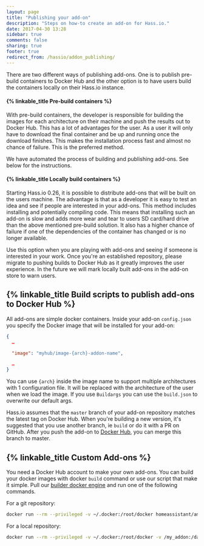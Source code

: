 ```yaml
---
layout: page
title: "Publishing your add-on"
description: "Steps on how-to create an add-on for Hass.io."
date: 2017-04-30 13:28
sidebar: true
comments: false
sharing: true
footer: true
redirect_from: /hassio/addon_publishing/
---
```


There are two different ways of publishing add-ons. One is to publish pre-build containers to Docker Hub and the other option is to have users build the containers locally on their Hass.io instance.

#### {% linkable_title Pre-build containers %}

With pre-build containers, the developer is responsible for building the images for each architecture on their machine and push the results out to Docker Hub. This has a lot of advantages for the user. As a user it will only have to download the final container and be up and running once the download finishes. This makes the installation process fast and almost no chance of failure. This is the preferred method.

We have automated the process of building and publishing add-ons. See below for the instructions.

#### {% linkable_title Locally build containers %}

Starting Hass.io 0.26, it is possible to distribute add-ons that will be built on the users machine. The advantage is that as a developer it is easy to test an idea and see if people are interested in your add-ons. This method includes installing and potentially compiling code. This means that installing such an add-on is slow and adds more wear and tear to users SD card/hard drive than the above mentioned pre-build solution. It also has a higher chance of failure if one of the dependencies of the container has changed or is no longer available.

Use this option when you are playing with add-ons and seeing if someone is interested in your work. Once you're an established repository, please migrate to pushing builds to Docker Hub as it greatly improves the user experience. In the future we will mark locally built add-ons in the add-on store to warn users.

## {% linkable_title Build scripts to publish add-ons to Docker Hub %}

All add-ons are simple docker containers. Inside your add-on `config.json` you specify the Docker image that will be installed for your add-on:

```json
{
  …

  "image": "myhub/image-{arch}-addon-name",

  …
}
```

You can use `{arch}` inside the image name to support multiple architectures with 1 configuration file. It will be replaced with the architecture of the user when we load the image. If you use `Buildargs` you can use the `build.json` to overwrite our default args.

Hass.io assumes that the `master` branch of your add-on repository matches the latest tag on Docker Hub. When you're building a new version, it's suggested that you use another branch, ie `build` or do it with a PR on GitHub. After you push the add-on to [Docker Hub](https://hub.docker.com/), you can merge this branch to master.

## {% linkable_title Custom Add-ons %}

You need a Docker Hub account to make your own add-ons. You can build your docker images with docker `build` command or use our script that make it simple. Pull our [builder docker engine][builder] and run one of the following commands.

For a git repository:

```bash
docker run --rm --privileged -v ~/.docker:/root/docker homeassistant/amd64-builder --all -t addon-folder -r https://github.com/xy/addons -b branchname
```

For a local repository:

```bash
docker run --rm --privileged -v ~/.docker:/root/docker -v /my_addon:/data homeassistant/amd64-builder --all -t /data
```

[builder]: https://github.com/home-assistant/hassio-build/tree/master/builder
